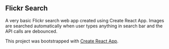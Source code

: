 ## Flickr Search
A very basic Flickr search web app created using Create React App. Images are searched automatically when user types anything in search bar and the API calls are debounced.

This project was bootstrapped with [Create React App](https://github.com/facebookincubator/create-react-app).



